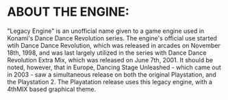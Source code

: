 # **ABOUT THE ENGINE:**
"Legacy Engine" is an unofficial name given to a game engine used in Konami's 
Dance Dance Revolution series.  The engine's official use started wtih Dance Dance
Revolution, which was released in arcades on November 18th, 1998, and was last
largely utilized in the series with Dance Dance Revolution Extra Mix, which was 
released on June 7th, 2001.  It should be noted, however, that in Europe, Dancing 
Stage Unleashed - which came out in 2003 - saw a simultaneous release on both the 
original Playstation, and the Playstation 2.  The Playatation release uses this
legacy engine, with a 4thMIX based graphical theme.
